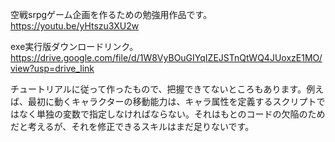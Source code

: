 空戦srpgゲーム企画を作るための勉強用作品です。
https://youtu.be/yHtszu3XU2w

exe実行版ダウンロードリンク。
https://drive.google.com/file/d/1W8VyBOuGIYqIZEJSTnQtWQ4JUoxzE1MO/view?usp=drive_link

チュートリアルに従って作ったもので、把握できてないところもあります。例えば、最初に動くキャラクターの移動能力は、キャラ属性を定義するスクリプトではなく単独の変数で指定しなければならない。それはもとのコードの欠陥のためだと考えるが、それを修正できるスキルはまだ足りないです。
